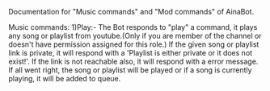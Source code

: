 Documentation for "Music commands" and "Mod commands" of AinaBot.

Music commands:
1)Play:- The Bot responds to "play" a command, it plays any song or playlist from youtube.(Only if you are member of the channel or doesn't have permission assigned for this role.) If the given song or playlist link is private, it will respond with a 'Playlist is either private or it does not exist!'. If the link is not reachable also, it will respond with a error message. If all went right, the song or playlist will be played or if a song is currently playing, it will be added to queue.
